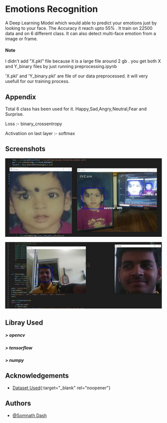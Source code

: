 
#  Emotions Recognition

A Deep Learning Model which would able to predict your emotions just by looking to your face. The Accuracy it reach upto 55% . It train on 22500 data and on 6 different class.
It can also detect multi-face emotion from a image or frame.

#### Note
 I didn't add "X.pkl" file because it is a large file around 2 gb . you get both X and Y_binary files by just running preprocessing.ipynb
 
 'X.pkl' and 'Y_binary.pkl' are file of our data preprocessed. it will very usefull for our training process.
 

## Appendix

Total 6 class has been used for it. Happy,Sad,Angry,Neutral,Fear and Surprise.

Loss :- binary_crossentropy

Activatiion on last layer :- softmax



## Screenshots

![Neutral Preview](https://raw.githubusercontent.com/somnathdashs/Emotions-Recognition/main/Test_img/privew1.JPG)

![Happy Preview](https://raw.githubusercontent.com/somnathdashs/Emotions-Recognition/main/Test_img/happy.JPG)
## Libray Used

 ##### > opencv
 ##### > tensorflow
 ##### > numpy 
## Acknowledgements

 - [Dataset Used](https://www.kaggle.com/datasets/jonathanoheix/face-expression-recognition-dataset){:target="_blank" rel="noopener"}



## Authors

- [@Somnath Dash](https://www.github.com/somnathdashs)

